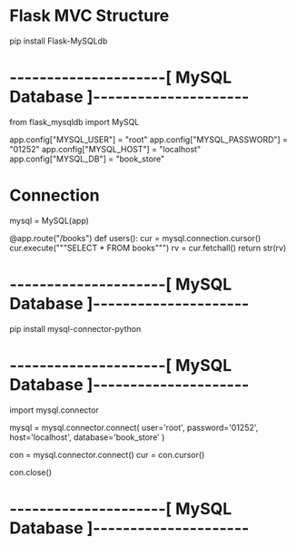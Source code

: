 # Flask MVC Structure

pip install Flask-MySQLdb

# ---------------------[ MySQL Database ]---------------------

from flask_mysqldb import MySQL

app.config["MYSQL_USER"] = "root"
app.config["MYSQL_PASSWORD"] = "01252"
app.config["MYSQL_HOST"] = "localhost"
app.config["MYSQL_DB"] = "book_store"

# Connection
mysql = MySQL(app)

@app.route("/books")
def users():
    cur = mysql.connection.cursor()
    cur.execute("""SELECT * FROM books""")
    rv = cur.fetchall()
    return str(rv)

# ---------------------[ MySQL Database ]---------------------

pip install mysql-connector-python

# ---------------------[ MySQL Database ]---------------------

import mysql.connector

mysql = mysql.connector.connect(
    user='root',
    password='01252',
    host='localhost',
    database='book_store'
)

con = mysql.connector.connect()
cur = con.cursor()

con.close()

# ---------------------[ MySQL Database ]---------------------